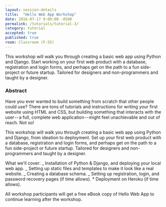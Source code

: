 ```yaml
---
layout: session-details
title:  "Hello Web App Workshop"
date: 2016-07-17 9:00:00 -0500
permalink: /tutorials/tutorial-3/
category: tutorial
accepted: true
published: true
room: Classroom (F-55)
---
```

This workshop will walk you through creating a basic web app using Python and
Django. Start working on your first web product with a database, registration
and login forms, and perhaps get on the path to a fun side-project or future
startup. Tailored for designers and non-programmers and taught by a designer.

### Abstract

Have you ever wanted to build something from scratch that other people could
use? There are tons of tutorials and instructions for writing your first
website using HTML and CSS, but building something that interacts with the
user -- a full, complete web application -- might feel unachievable and out of
reach. Not so!

This workshop will walk you through creating a basic web app using Python and
Django, from ideation to deployment. Set up your first web product with a
database, registration and login forms, and perhaps get on the path to a fun
side-project or future startup. Tailored for designers and non-programmers and
taught by a designer.

What we'll cover: _ Installation of Python &amp; Django, and deploying your
local web app. _ Setting up static files and templates to make it look like a
real website. _ Creating a database schema. _ Setting up registration, login,
and password recovery pages (if time allows). * Deployment on Heroku (if time
allows).

All workshop participants will get a free eBook copy of Hello Web App to
continue learning after the workshop.

